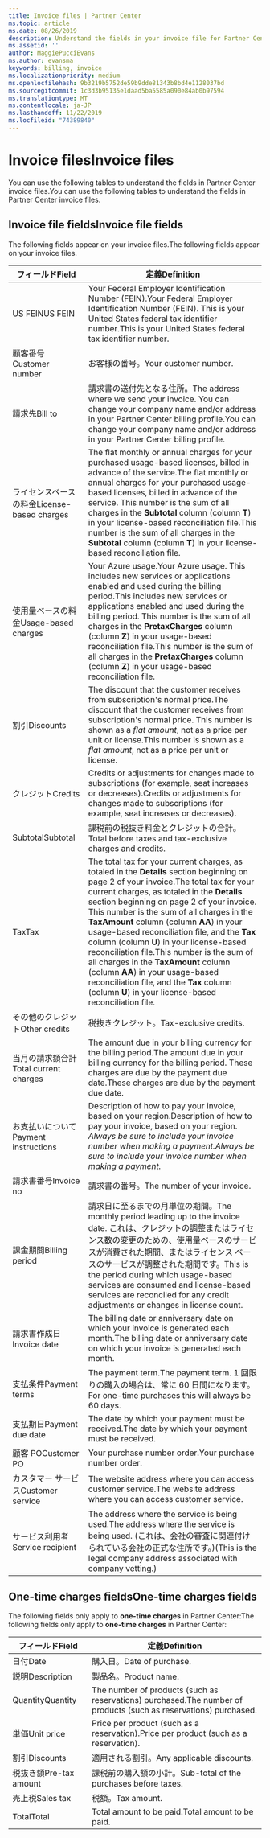 ```yaml
---
title: Invoice files | Partner Center
ms.topic: article
ms.date: 08/26/2019
description: Understand the fields in your invoice file for Partner Center billing.
ms.assetid: ''
author: MaggiePucciEvans
ms.author: evansma
keywords: billing, invoice
ms.localizationpriority: medium
ms.openlocfilehash: 9b3219b5752de59b9dde81343b8bd4e1128037bd
ms.sourcegitcommit: 1c3d3b95135e1daad5ba5585a090e84ab0b97594
ms.translationtype: MT
ms.contentlocale: ja-JP
ms.lasthandoff: 11/22/2019
ms.locfileid: "74389840"
---
```

# <a name="invoice-files"></a><span data-ttu-id="31e81-104">Invoice files</span><span class="sxs-lookup"><span data-stu-id="31e81-104">Invoice files</span></span>

<span data-ttu-id="31e81-105">You can use the following tables to understand the fields in Partner Center invoice files.</span><span class="sxs-lookup"><span data-stu-id="31e81-105">You can use the following tables to understand the fields in Partner Center invoice files.</span></span>

## <a name="invoice-file-fields"></a><span data-ttu-id="31e81-106">Invoice file fields</span><span class="sxs-lookup"><span data-stu-id="31e81-106">Invoice file fields</span></span>

<span data-ttu-id="31e81-107">The following fields appear on your invoice files.</span><span class="sxs-lookup"><span data-stu-id="31e81-107">The following fields appear on your invoice files.</span></span>

| <span data-ttu-id="31e81-108">フィールド</span><span class="sxs-lookup"><span data-stu-id="31e81-108">Field</span></span> | <span data-ttu-id="31e81-109">定義</span><span class="sxs-lookup"><span data-stu-id="31e81-109">Definition</span></span> |
| ----- | ---------- |
| <span data-ttu-id="31e81-110">US FEIN</span><span class="sxs-lookup"><span data-stu-id="31e81-110">US FEIN</span></span> | <span data-ttu-id="31e81-111">Your Federal Employer Identification Number (FEIN).</span><span class="sxs-lookup"><span data-stu-id="31e81-111">Your Federal Employer Identification Number (FEIN).</span></span> <span data-ttu-id="31e81-112">This is your United States federal tax identifier number.</span><span class="sxs-lookup"><span data-stu-id="31e81-112">This is your United States federal tax identifier number.</span></span> |
| <span data-ttu-id="31e81-113">顧客番号</span><span class="sxs-lookup"><span data-stu-id="31e81-113">Customer number</span></span> | <span data-ttu-id="31e81-114">お客様の番号。</span><span class="sxs-lookup"><span data-stu-id="31e81-114">Your customer number.</span></span> |
| <span data-ttu-id="31e81-115">請求先</span><span class="sxs-lookup"><span data-stu-id="31e81-115">Bill to</span></span> | <span data-ttu-id="31e81-116">請求書の送付先となる住所。</span><span class="sxs-lookup"><span data-stu-id="31e81-116">The address where we send your invoice.</span></span> <span data-ttu-id="31e81-117">You can change your company name and/or address in your Partner Center billing profile.</span><span class="sxs-lookup"><span data-stu-id="31e81-117">You can change your company name and/or address in your Partner Center billing profile.</span></span> |
| <span data-ttu-id="31e81-118">ライセンスベースの料金</span><span class="sxs-lookup"><span data-stu-id="31e81-118">License-based charges</span></span> | <span data-ttu-id="31e81-119">The flat monthly or annual charges for your purchased usage-based licenses, billed in advance of the service.</span><span class="sxs-lookup"><span data-stu-id="31e81-119">The flat monthly or annual charges for your purchased usage-based licenses, billed in advance of the service.</span></span> <span data-ttu-id="31e81-120">This number is the sum of all charges in the **Subtotal** column (column **T**) in your license-based reconciliation file.</span><span class="sxs-lookup"><span data-stu-id="31e81-120">This number is the sum of all charges in the **Subtotal** column (column **T**) in your license-based reconciliation file.</span></span> |
| <span data-ttu-id="31e81-121">使用量ベースの料金</span><span class="sxs-lookup"><span data-stu-id="31e81-121">Usage-based charges</span></span> | <span data-ttu-id="31e81-122">Your Azure usage.</span><span class="sxs-lookup"><span data-stu-id="31e81-122">Your Azure usage.</span></span> <span data-ttu-id="31e81-123">This includes new services or applications enabled and used during the billing period.</span><span class="sxs-lookup"><span data-stu-id="31e81-123">This includes new services or applications enabled and used during the billing period.</span></span> <span data-ttu-id="31e81-124">This number is the sum of all charges in the **PretaxCharges** column (column **Z**) in your usage-based reconciliation file.</span><span class="sxs-lookup"><span data-stu-id="31e81-124">This number is the sum of all charges in the **PretaxCharges** column (column **Z**) in your usage-based reconciliation file.</span></span> |
| <span data-ttu-id="31e81-125">割引</span><span class="sxs-lookup"><span data-stu-id="31e81-125">Discounts</span></span> | <span data-ttu-id="31e81-126">The discount that the customer receives from subscription's normal price.</span><span class="sxs-lookup"><span data-stu-id="31e81-126">The discount that the customer receives from subscription's normal price.</span></span> <span data-ttu-id="31e81-127">This number is shown as a *flat amount*, not as a price per unit or license.</span><span class="sxs-lookup"><span data-stu-id="31e81-127">This number is shown as a *flat amount*, not as a price per unit or license.</span></span> |
| <span data-ttu-id="31e81-128">クレジット</span><span class="sxs-lookup"><span data-stu-id="31e81-128">Credits</span></span> | <span data-ttu-id="31e81-129">Credits or adjustments for changes made to subscriptions (for example, seat increases or decreases).</span><span class="sxs-lookup"><span data-stu-id="31e81-129">Credits or adjustments for changes made to subscriptions (for example, seat increases or decreases).</span></span> |
| <span data-ttu-id="31e81-130">Subtotal</span><span class="sxs-lookup"><span data-stu-id="31e81-130">Subtotal</span></span> | <span data-ttu-id="31e81-131">課税前の税抜き料金とクレジットの合計。</span><span class="sxs-lookup"><span data-stu-id="31e81-131">Total before taxes and tax-exclusive charges and credits.</span></span> |
| <span data-ttu-id="31e81-132">Tax</span><span class="sxs-lookup"><span data-stu-id="31e81-132">Tax</span></span> | <span data-ttu-id="31e81-133">The total tax for your current charges, as totaled in the **Details** section beginning on page 2 of your invoice.</span><span class="sxs-lookup"><span data-stu-id="31e81-133">The total tax for your current charges, as totaled in the **Details** section beginning on page 2 of your invoice.</span></span> <span data-ttu-id="31e81-134">This number is the sum of all charges in the **TaxAmount** column (column **AA**) in your usage-based reconciliation file, and the **Tax** column (column **U**) in your license-based reconciliation file.</span><span class="sxs-lookup"><span data-stu-id="31e81-134">This number is the sum of all charges in the **TaxAmount** column (column **AA**) in your usage-based reconciliation file, and the **Tax** column (column **U**) in your license-based reconciliation file.</span></span> |
| <span data-ttu-id="31e81-135">その他のクレジット</span><span class="sxs-lookup"><span data-stu-id="31e81-135">Other credits</span></span> | <span data-ttu-id="31e81-136">税抜きクレジット。</span><span class="sxs-lookup"><span data-stu-id="31e81-136">Tax-exclusive credits.</span></span> |
| <span data-ttu-id="31e81-137">当月の請求額合計</span><span class="sxs-lookup"><span data-stu-id="31e81-137">Total current charges</span></span> | <span data-ttu-id="31e81-138">The amount due in your billing currency for the billing period.</span><span class="sxs-lookup"><span data-stu-id="31e81-138">The amount due in your billing currency for the billing period.</span></span> <span data-ttu-id="31e81-139">These charges are due by the payment due date.</span><span class="sxs-lookup"><span data-stu-id="31e81-139">These charges are due by the payment due date.</span></span> |
| <span data-ttu-id="31e81-140">お支払いについて</span><span class="sxs-lookup"><span data-stu-id="31e81-140">Payment instructions</span></span> | <span data-ttu-id="31e81-141">Description of how to pay your invoice, based on your region.</span><span class="sxs-lookup"><span data-stu-id="31e81-141">Description of how to pay your invoice, based on your region.</span></span> <span data-ttu-id="31e81-142">*Always be sure to include your invoice number when making a payment.*</span><span class="sxs-lookup"><span data-stu-id="31e81-142">*Always be sure to include your invoice number when making a payment.*</span></span> |
| <span data-ttu-id="31e81-143">請求書番号</span><span class="sxs-lookup"><span data-stu-id="31e81-143">Invoice no</span></span> | <span data-ttu-id="31e81-144">請求書の番号。</span><span class="sxs-lookup"><span data-stu-id="31e81-144">The number of your invoice.</span></span> |
| <span data-ttu-id="31e81-145">課金期間</span><span class="sxs-lookup"><span data-stu-id="31e81-145">Billing period</span></span> | <span data-ttu-id="31e81-146">請求日に至るまでの月単位の期間。</span><span class="sxs-lookup"><span data-stu-id="31e81-146">The monthly period leading up to the invoice date.</span></span> <span data-ttu-id="31e81-147">これは、クレジットの調整またはライセンス数の変更のための、使用量ベースのサービスが消費された期間、またはライセンス ベースのサービスが調整された期間です。</span><span class="sxs-lookup"><span data-stu-id="31e81-147">This is the period during which usage-based services are consumed and license-based services are reconciled for any credit adjustments or changes in license count.</span></span> |
| <span data-ttu-id="31e81-148">請求書作成日</span><span class="sxs-lookup"><span data-stu-id="31e81-148">Invoice date</span></span> | <span data-ttu-id="31e81-149">The billing date or anniversary date on which your invoice is generated each month.</span><span class="sxs-lookup"><span data-stu-id="31e81-149">The billing date or anniversary date on which your invoice is generated each month.</span></span> |
| <span data-ttu-id="31e81-150">支払条件</span><span class="sxs-lookup"><span data-stu-id="31e81-150">Payment terms</span></span> | <span data-ttu-id="31e81-151">The payment term.</span><span class="sxs-lookup"><span data-stu-id="31e81-151">The payment term.</span></span> <span data-ttu-id="31e81-152">1 回限りの購入の場合は、常に 60 日間になります。</span><span class="sxs-lookup"><span data-stu-id="31e81-152">For one-time purchases this will always be 60 days.</span></span> |
| <span data-ttu-id="31e81-153">支払期日</span><span class="sxs-lookup"><span data-stu-id="31e81-153">Payment due date</span></span> | <span data-ttu-id="31e81-154">The date by which your payment must be received.</span><span class="sxs-lookup"><span data-stu-id="31e81-154">The date by which your payment must be received.</span></span> |
| <span data-ttu-id="31e81-155">顧客 PO</span><span class="sxs-lookup"><span data-stu-id="31e81-155">Customer PO</span></span> | <span data-ttu-id="31e81-156">Your purchase number order.</span><span class="sxs-lookup"><span data-stu-id="31e81-156">Your purchase number order.</span></span> |
| <span data-ttu-id="31e81-157">カスタマー サービス</span><span class="sxs-lookup"><span data-stu-id="31e81-157">Customer service</span></span> | <span data-ttu-id="31e81-158">The website address where you can access customer service.</span><span class="sxs-lookup"><span data-stu-id="31e81-158">The website address where you can access customer service.</span></span> |
| <span data-ttu-id="31e81-159">サービス利用者</span><span class="sxs-lookup"><span data-stu-id="31e81-159">Service recipient</span></span> | <span data-ttu-id="31e81-160">The address where the service is being used.</span><span class="sxs-lookup"><span data-stu-id="31e81-160">The address where the service is being used.</span></span> <span data-ttu-id="31e81-161">(これは、会社の審査に関連付けられている会社の正式な住所です。)</span><span class="sxs-lookup"><span data-stu-id="31e81-161">(This is the legal company address associated with company vetting.)</span></span> |

## <a name="one-time-charges-fields"></a><span data-ttu-id="31e81-162">One-time charges fields</span><span class="sxs-lookup"><span data-stu-id="31e81-162">One-time charges fields</span></span>

<span data-ttu-id="31e81-163">The following fields only apply to **one-time charges** in Partner Center:</span><span class="sxs-lookup"><span data-stu-id="31e81-163">The following fields only apply to **one-time charges** in Partner Center:</span></span>

| <span data-ttu-id="31e81-164">フィールド</span><span class="sxs-lookup"><span data-stu-id="31e81-164">Field</span></span> | <span data-ttu-id="31e81-165">定義</span><span class="sxs-lookup"><span data-stu-id="31e81-165">Definition</span></span> |
| ----- | ---------- |
| <span data-ttu-id="31e81-166">日付</span><span class="sxs-lookup"><span data-stu-id="31e81-166">Date</span></span> | <span data-ttu-id="31e81-167">購入日。</span><span class="sxs-lookup"><span data-stu-id="31e81-167">Date of purchase.</span></span> |
| <span data-ttu-id="31e81-168">説明</span><span class="sxs-lookup"><span data-stu-id="31e81-168">Description</span></span> | <span data-ttu-id="31e81-169">製品名。</span><span class="sxs-lookup"><span data-stu-id="31e81-169">Product name.</span></span> |
| <span data-ttu-id="31e81-170">Quantity</span><span class="sxs-lookup"><span data-stu-id="31e81-170">Quantity</span></span> | <span data-ttu-id="31e81-171">The number of products (such as reservations) purchased.</span><span class="sxs-lookup"><span data-stu-id="31e81-171">The number of products (such as reservations) purchased.</span></span> |
| <span data-ttu-id="31e81-172">単価</span><span class="sxs-lookup"><span data-stu-id="31e81-172">Unit price</span></span> | <span data-ttu-id="31e81-173">Price per product (such as a reservation).</span><span class="sxs-lookup"><span data-stu-id="31e81-173">Price per product (such as a reservation).</span></span> |
| <span data-ttu-id="31e81-174">割引</span><span class="sxs-lookup"><span data-stu-id="31e81-174">Discounts</span></span> | <span data-ttu-id="31e81-175">適用される割引。</span><span class="sxs-lookup"><span data-stu-id="31e81-175">Any applicable discounts.</span></span> |
| <span data-ttu-id="31e81-176">税抜き額</span><span class="sxs-lookup"><span data-stu-id="31e81-176">Pre-tax amount</span></span> | <span data-ttu-id="31e81-177">課税前の購入額の小計。</span><span class="sxs-lookup"><span data-stu-id="31e81-177">Sub-total of the purchases before taxes.</span></span> |
| <span data-ttu-id="31e81-178">売上税</span><span class="sxs-lookup"><span data-stu-id="31e81-178">Sales tax</span></span> | <span data-ttu-id="31e81-179">税額。</span><span class="sxs-lookup"><span data-stu-id="31e81-179">Tax amount.</span></span> |
| <span data-ttu-id="31e81-180">Total</span><span class="sxs-lookup"><span data-stu-id="31e81-180">Total</span></span> | <span data-ttu-id="31e81-181">Total amount to be paid.</span><span class="sxs-lookup"><span data-stu-id="31e81-181">Total amount to be paid.</span></span> |
